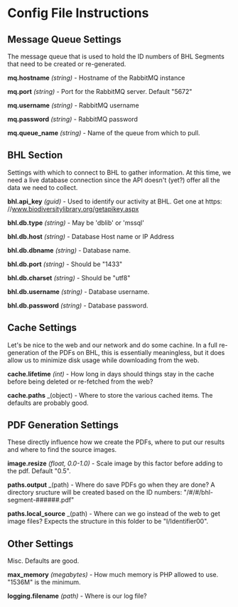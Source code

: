 # Config File Instructions

## Message Queue Settings

The message queue that is used to hold the ID numbers of BHL Segments that need to be created or re-generated.

**mq.hostname** _(string)_ - Hostname of the RabbitMQ instance

**mq.port** _(string)_ - Port for the RabbitMQ server. Default "5672"

**mq.username** _(string)_ - RabbitMQ username

**mq.password** _(string)_ - RabbitMQ password

**mq.queue_name** _(string)_ - Name of the queue from which to pull.

## BHL Section

Settings with which to connect to BHL to gather information. At this time, we need a live database connection since the API doesn't (yet?) offer all the data we need to collect.

**bhl.api_key** _(guid)_ - Used to identify our activity at BHL. Get one at https: //www.biodiversitylibrary.org/getapikey.aspx

**bhl.db.type** _(string)_ - May be 'dblib' or 'mssql'

**bhl.db.host** _(string)_ - Database Host name or IP Address

**bhl.db.dbname** _(string)_ - Database name.

**bhl.db.port** _(string)_ - Should be "1433"

**bhl.db.charset** _(string)_ - Should be "utf8"

**bhl.db.username** _(string)_ - Database username.

**bhl.db.password** _(string)_ - Database password.

## Cache Settings

Let's be nice to the web and our network and do some cachine. In a full re-generation of the PDFs on BHL, this is essentially meaningless, but it does allow us to minimize disk usage while downloading from the web.

**cache.lifetime** _(int)_ - How long in days should things stay in the cache before being deleted or re-fetched from the web?

**cache.paths** _(object) - Where to store the various cached items. The defaults are probably good.

## PDF Generation Settings

These directly influence how we create the PDFs, where to put our results and where to find the source images.

**image.resize** _(float, 0.0-1.0)_ - Scale image by this factor before adding to the pdf. Default "0.5".

**paths.output** _(path) - Where do save PDFs go when they are done? A directory sructure will be created based on the ID numbers: "/#/#/bhl-segment-######.pdf"

**paths.local_source** _(path) - Where can we go instead of the web to get image files? Expects the structure in this folder to be "I/Identifier00".

## Other Settings

Misc. Defaults are good.

**max_memory** _(megabytes)_ - How much memory is PHP allowed to use. "1536M" is the minimum.

**logging.filename** _(path)_ - Where is our log file?


